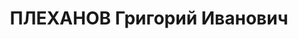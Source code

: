 ---
title: ПЛЕХАНОВ Григорий Иванович
description: 'Род. в 1908, Ивановская обл., Тейковский р-н, с. Тимерево, русский.
  Проживал: г. Пермь.

  Арестован 23.05.1937. Обв.: терр., антисоветская деятельность. Приговор: 14.01.1938
  – ВМН с конфискацией имущества. Расстрелян 14.01.1938'
---
